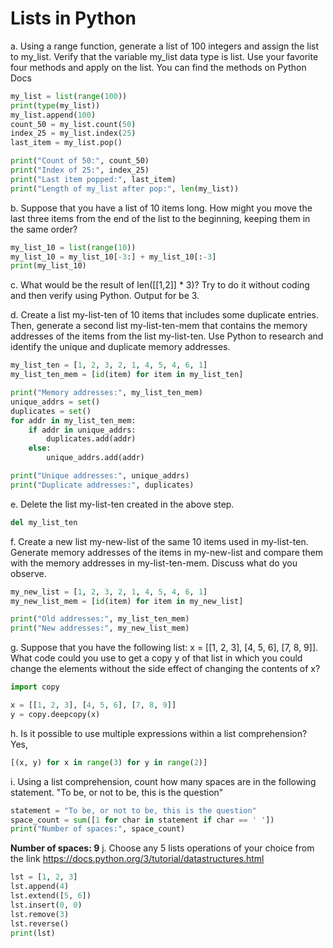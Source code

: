 # Lists in Python
a. Using a range function, generate a list of 100 integers and assign the list to my_list. Verify that the variable my_list data type is list. Use your favorite four methods and apply on the list. You can find the methods on Python Docs
```python
my_list = list(range(100))
print(type(my_list))
my_list.append(100)
count_50 = my_list.count(50)
index_25 = my_list.index(25)
last_item = my_list.pop()

print("Count of 50:", count_50)
print("Index of 25:", index_25)
print("Last item popped:", last_item)
print("Length of my_list after pop:", len(my_list))
```
b. Suppose that you have a list of 10 items long. How might you move the last three items from the end of the list to the beginning, keeping them in the same order?
```python
my_list_10 = list(range(10))
my_list_10 = my_list_10[-3:] + my_list_10[:-3]
print(my_list_10)
```
c. What would be the result of len([[1,2]] * 3)? Try to do it without coding and then verify using Python.
Output for be 3.

d. Create a list my-list-ten of 10 items that includes some duplicate entries. Then, generate a second list my-list-ten-mem that contains the memory addresses of the items from the list my-list-ten. Use Python to research and identify the unique and duplicate memory addresses.
```python 
my_list_ten = [1, 2, 3, 2, 1, 4, 5, 4, 6, 1]
my_list_ten_mem = [id(item) for item in my_list_ten]

print("Memory addresses:", my_list_ten_mem)
unique_addrs = set()
duplicates = set()
for addr in my_list_ten_mem:
    if addr in unique_addrs:
        duplicates.add(addr)
    else:
        unique_addrs.add(addr)

print("Unique addresses:", unique_addrs)
print("Duplicate addresses:", duplicates)
```
e. Delete the list my-list-ten created in the above step.
```python
del my_list_ten
```
f. Create a new list my-new-list of the same 10 items used in my-list-ten. Generate memory addresses of the items in my-new-list and compare them with the memory addresses in my-list-ten-mem. Discuss what do you observe.
```python
my_new_list = [1, 2, 3, 2, 1, 4, 5, 4, 6, 1]
my_new_list_mem = [id(item) for item in my_new_list]

print("Old addresses:", my_list_ten_mem)
print("New addresses:", my_new_list_mem)
```
g. Suppose that you have the following list: x = [[1, 2, 3], [4, 5, 6], [7, 8, 9]]. What code could you use to get a copy y of that list in which you could change the elements without the side effect of changing the contents of x?
```python
import copy

x = [[1, 2, 3], [4, 5, 6], [7, 8, 9]]
y = copy.deepcopy(x)
```
h. Is it possible to use multiple expressions within a list comprehension?
Yes, 
```python
[(x, y) for x in range(3) for y in range(2)]
```
i. Using a list comprehension, count how many spaces are in the following statement. "To be, or not to be, this is the question"
```python
statement = "To be, or not to be, this is the question"
space_count = sum([1 for char in statement if char == ' '])
print("Number of spaces:", space_count)
``` 
**Number of spaces: 9** 
j. Choose any 5 lists operations of your choice from the link https://docs.python.org/3/tutorial/datastructures.html
```python
lst = [1, 2, 3]
lst.append(4)
lst.extend([5, 6])
lst.insert(0, 0)
lst.remove(3)
lst.reverse()
print(lst)
```







